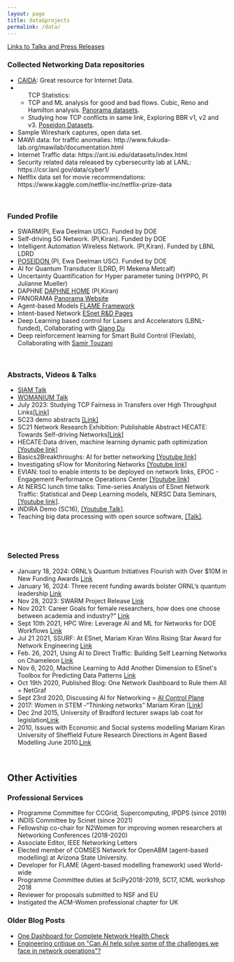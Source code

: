 ```yaml
---
layout: page
title: data&projects
permalink: /data/
---
```


[Links to Talks and Press Releases](#press)<br>



<h3>Collected Networking Data repositories</h3>
<ul>
  <li> <a href='https://catalog.caida.org/search?query=types=dataset%20links=tag:caida%20'>CAIDA</a>: Great resource for Internet Data.</li>
  <li> <ul>TCP Statistics:
   <li>TCP and ML analysis for good and bad flows. Cubic, Reno and Hamilton analysis. <a href='https://github.com/Panorama360/Panorama_ML_libraries'>Panorama datasets</a>.</li>
  <li>Studying how TCP conflicts in same link, Exploring BBR v1, v2 and v3. <a href='https://sites.google.com/view/poseidon-workflows/datasets?authuser=1'>Poseidon Datasets</a>.</li>
  </ul> 
  </li>
<li> Sample Wireshark captures, open data set.</li>
<li>MAWI data: for traffic anomalies: http://www.fukuda-lab.org/mawilab/documentation.html</li>
<li>Internet Traffic data: https://ant.isi.edu/datasets/index.html</li>
<li>Security related data released by cybersecurity lab at LANL: https://csr.lanl.gov/data/cyber1/</li>
<li>Netflix data set for movie recommendations: https://www.kaggle.com/netflix-inc/netflix-prize-data</li>
</ul>




<br>

                    
<h3 id="resprj">Funded Profile</h3>
  <ul>
    <li>SWARM(PI, Ewa Deelman USC). Funded by DOE</li>
 <li>Self-driving 5G Network. (PI,Kiran). Funded by DOE</li>
<li>Intelligent Automation Wireless Network. (PI,Kiran). Funded by LBNL LDRD</li>
<li>   <a href="https://sites.google.com/view/poseidon-workflows/home"> POSEIDON </a>(PI, Ewa Deelman USC). Funded by DOE</li>

   <li>   AI for Quantum Transducer (LDRD, PI Mekena Metcalf) </li>
  <li>    Uncertainty Quantification for Hyper parameter tuning (HYPPO, PI Julianne Mueller)</li>
  <li>DAPHNE  <a href="https://sites.google.com/lbl.gov/daphne/">DAPHNE HOME</a> (PI,Kiran)</li>
                <li> PANORAMA <a href="https://panorama360.github.io/">Panorama Website</a>                </li>
                <li>Agent-based Models <a href="https://flame.ac.uk/">FLAME Framework</a>                </li>
                <li> Intent-based Network <a href="http://es.net/network-r-and-d/">ESnet R&D Pages</a></li>
                   <li>Deep Learning based control for Lasers and Accelerators (LBNL-funded), Collaborating with <a href="https://als.lbl.gov/people/qiang-du/">Qiang Du</a></li>
                  <li>Deep reinforcement learning for Smart Build Control (Flexlab), Collaborating with <a href="https://eta.lbl.gov/people/samir-touzani">Samir Touzani</a></li>
                </ul>

<br>


<h3 id="videos">Abstracts, Videos & Talks</h3>
 <ul>
   <li><a href="https://www.youtube.com/watch?v=ltUjR2gcNDw">SIAM Talk</a></li>
   <li><a href="https://www.youtube.com/watch?v=C_GX7u1580E">WOMANIUM Talk</a></li>
   <li>July 2023: Studying TCP Fairness in Transfers over High Throughput Links<a href="[Studying TCP Fairness in Transfers over High Throughput Links](https://www.youtube.com/watch?v=DIcgyiHBz8A&ab_channel=EngagementandPerformanceOperationsCenter%28EPOC%29)">[Link]</a></li>
    <li>SC23 demo abstracts <a href="https://scdoe.info/wp-content/uploads/sites/24/2023/11/SC23-DOE-Booth-Press-Release.pdf">[Link]</a></li>
     <li>SC21 Network Research Exhibition: Publishable Abstract
HECATE: Towards Self-driving Networks<a href="https://sc21.supercomputing.org/app/uploads/2021/11/SC21-NRE-001.pdf">[Link]</a></li>
   <li>HECATE:Data driven, machine learning dynamic path optimization   <a href="https://www.youtube.com/watch?v=7xnYI3U96_4&ab_channel=EngagementandPerformanceOperationsCenter%28EPOC%29">[Youtube link]</a></li>
    <li>Basics2Breakthroughs: AI for better networking  <a href="https://www.youtube.com/watch?v=_UMrLybrSJA&ab_channel=BerkeleyLab">[Youtube link]</a></li>
   <li>Investigating sFlow for Monitoring Networks  <a href="https://blog.sflow.com/2020/11/sflow-monitoring-for-ai.html">[Youtube link]</a></li>
   <li>EVIAN: tool to enable intents to be deployed on network links, EPOC - Engagement Performance Operations Center     <a href="https://www.youtube.com/watch?v=GdJnN2gOFD4">[Youtube link]</a></li>
  <li>At NERSC lunch time talks: Time-series Analysis of ESnet Network Traffic: Statistical and Deep Learning models, NERSC Data Seminars,   <span style="color:green;"><a href="https://www.youtube.com/embed/CJp_oXcgerU">[Youtube link]</a></span>. </li>
   <li> iNDIRA Demo (SC16), <span style="color:green;"><a href="https://www.youtube.com/watch?v=qrN7VVmtxPs&feature=youtu.be"> [Youtube Talk]</a></span>.</li>
     <li> Teaching big data processing with open source software, <span style="color:green;"><a href="https://opensource.com/resources/back-school"> [Talk]</a></span>.</li>
</ul>
 <br>

 <br>






   
<h3 id="press">Selected Press</h3>
 <ul>
    <li>January 18, 2024: ORNL’s Quantum Initiatives Flourish with Over $10M in New Funding Awards <a href='https://www.hpcwire.com/off-the-wire/ornls-quantum-initiatives-flourish-with-over-10m-in-new-funding-awards/'>Link</a></li>
    <li>January 16, 2024: Three recent funding awards bolster ORNL’s quantum leadership <a href='https://www.ornl.gov/news/three-recent-funding-awards-bolster-ornls-quantum-leadership'>Link</a></li>
   <li>Nov 28, 2023: SWARM Project Release <a href='https://renci.org/news/exploring-the-power-of-distributed-intelligence-for-resilient-scientific-workflows/'>Link</a></li>
    <li>Nov 2021: Career Goals for female researchers, how does one choose between academia and industry?” <a href='https://n2women.comsoc.org/event/meeting-at-sensys-2021/'>Link</a></li>
    <li>Sept 10th 2021, HPC Wire: Leverage AI and ML for Networks for DOE Workflows <a href="https://www.hpcwire.com/off-the-wire/renci-collaboration-to-leverage-ai-and-ml-for-doe-workflows/">Link</a> </li>
    <li>Jul 21 2021, SSURF: At ESnet, Mariam Kiran Wins Rising Star Award for Network Engineering <a href="https://www.es.net/news-and-publications/esnet-news/2021/mariam-kiran-wins-rising-star-award-for-network-engineering/">Link</a> </li>
   <li>Feb. 26, 2021, Using AI to Direct Traffic: Building Self Learning Networks on Chameleon <a href="https://www.chameleoncloud.org/blog/2021/02/26/using-ai-direct-traffic-building-self-learning-networks-chameleon/">Link</a> </li>  
    <li>Nov 6, 2020, Machine Learning to Add Another Dimension to ESnet's Toolbox for Predicting Data Patterns
 <a href="https://cs.lbl.gov/news-media/news/2020/machine-learning-to-add-another-dimension-to-esnets-toolbox-for-predicting-data-patterns/">Link</a> </li>
     <li>Oct 19th 2020, Published Blog: One Network Dashboard to Rule them All = NetGraf</li>
   <li>Sept 23rd 2020, Discussing AI for Networking = <a href="https://aicontrolplane.blogspot.com/2020/09/engineering-critique-on-can-ai-help.html">AI Control Plane</a></li>
     <li>2017: Women in STEM -“Thinking networks” Mariam Kiran <a href="https://sciencesprings.wordpress.com/2017/12/20/from-ascrdiscovery-women-in-stem-thinking-networks-mariam-kiran/">[Link]</a></li>
    <li>Dec 2nd 2015, University of Bradford lecturer swaps lab coat for legislation<a href="https://www.bradford.ac.uk/news/archive/2015/university-of-bradford-lecturer-swaps-lab-coat-for-legislation.php">Link</a></li>
    <li>2010,  Issues with Economic and Social systems modelling Mariam Kiran University of Sheffield Future Research Directions in Agent Based Modelling June 2010.<a href="https://slideplayer.com/slide/7585135/">Link</a></li>  
</ul>
<br>
<h2>Other Activities</h2>
<h3>Professional Services</h3>
<ul>
 <li>Programme Committee for CCGrid, Supercomputing, IPDPS (since 2019)</li>
 <li>INDIS Committee by Scinet (since 2021)</li>
<li>Fellowship co-chair for N2Women for improving women researchers at Networking Conferences (2018-2020) </li>
<li>Associate Editor, IEEE Networking Letters </li>
<li> Elected member of COMSES Network for OpenABM (agent-based modelling) at
Arizona State University. </li>
<li> Developer for FLAME (Agent-based modelling framework) used World-wide </li>
<li> Programme Committee duties at SciPy2018-2019, SC17, ICML workshop 2018 </li>
<li> Reviewer for proposals submitted to NSF and EU </li>
<li> Instigated the ACM-Women professional chapter for UK</li>
</ul>


<h3>Older Blog Posts</h3>
<ul><li>
<a href="https://aicontrolplane.blogspot.com/2020/10/one-dashboard-for-complete-network.html">
 One Dashboard for Complete Network Health Check</a> </li>
 <li>
<a href="https://aicontrolplane.blogspot.com/2020/09/engineering-critique-on-can-ai-help.html">Engineering critique on "Can AI help solve some of the challenges we face in network operations"?</a> 
       </li>
   </ul>

   <br>

<!--<h2>Other Activities</h2>
<ul>
  <li>Networks for Gaming</li>
  <li>Pets and Cat Resources</li>
  <li>Pottery</li>
  <li>Yoga Resources</li>
</ul>
-->
